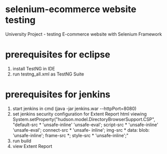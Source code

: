 # selenium-ecommerce website testing
University Project - testing E-commerce website with Selenium Framework


# prerequisites for eclipse
1. install TestNG in IDE
2. run testng_all.xml as TestNG Suite

# prerequisites for jenkins
1. start jenkins in cmd (java -jar jenkins.war --httpPort=8080)
2. set jenkins security configuration for Extent Report html viewing
  System.setProperty("hudson.model.DirectoryBrowserSupport.CSP", "default-src * 'unsafe-inline' 'unsafe-eval'; script-src * 'unsafe-inline' 'unsafe-eval'; connect-src * 'unsafe-     inline'; img-src * data: blob: 'unsafe-inline'; frame-src *; style-src * 'unsafe-inline';"
3. run build
4. view Extent Report
